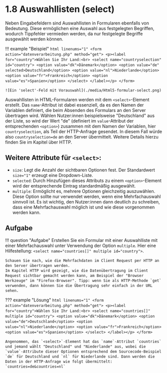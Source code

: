 # 1.8 Auswahllisten (select)

Neben Eingabefeldern sind Auswahllisten in Formularen ebenfalls von Bedeutung. Diese ermöglichen eine Auswahl aus festgelegten Begriffen, wodurch Tippfehler vermieden werden, da nur festgelegte Begriffe ausgewählt werden können. 

!!! example "Beispiel"
    ```html linenums="1"
    <form action="datenverarbeitung.php" method="get">
      <p><label for="country">Wählen Sie Ihr Land:<br>
        <select name="countryselection" id="country">
          <option value="dk">Dänemark</option>
          <option value="de" selected>Deutschland</option>
          <option value="nl">Niederlande</option>
          <option value="fr">Frankreich</option>
          <option value="es">Spanien</option>
        </select>
      </label></p>
    </form>
    ```

    ![Ein 'select'-Feld mit Vorauswahl](./media/Html5-formular-select.png)

Auswahllisten in HTML-Formularen werden mit dem `<select>`-Element erstellt. Das `name`-Attribut ist dabei essenziell, da es den Namen der Variablen definiert, die beim Absenden des Formulars an den Server übertragen wird. Wählen Nutzer:innen beispielsweise "Deutschland" aus der Liste, so wird der Wert "de" (definiert im `value`-Attribut der entsprechenden `<option>`) zusammen mit dem Namen der Variablen, hier `countryselection`, als Teil der HTTP-Anfrage gesendet. In diesem Fall würde also `countryselection=de` an den Server übermittelt. Weitere Details hierzu finden Sie im Kapitel über HTTP.

## Weitere Attribute für `<select>`:

- `size`: Legt die Anzahl der sichtbaren Optionen fest. Der Standardwert `size="1"` erzeugt eine Dropdown-Liste.
- `selected`: Durch Hinzufügen dieses Attributs zu einem `<option>`-Element wird der entsprechende Eintrag standardmäßig ausgewählt.
- `multiple`: Ermöglicht es, mehrere Optionen gleichzeitig auszuwählen. Diese Option sollte nur verwendet werden, wenn eine Mehrfachauswahl sinnvoll ist. Es ist wichtig, den Nutzer:innen dann deutlich zu schreiben, dass eine Mehrfachauswahl möglich ist und wie diese vorgenommen werden kann.


## Aufgabe

!!! question "Aufgabe"
    Erstellen Sie ein Formular mit einer Auswahlliste mit einer Mehrfachauswahl unter Verwendung der Option `multiple`. Hier eine Hilfestellung: `<select name="countries[]" multiple id="country">`.

    Schauen Sie nach, wie die Mehrfachdaten im Client Request per HTTP an den Server übertragen werden.
    Im Kapitel HTTP wird gezeigt, wie die Datenübertragung im Client Request sichtbar gemacht werden kann, am Beispiel der "Browser Werkzeuge" im "Firefox-Browser". Tipp: wenn Sie als HTTP-Methode `get` verwenden, dann können Sie die Übertragung sehr einfach in der URL sehen.

??? example "Lösung"
    ```html linenums="1"
    <form action="datenverarbeitung.php" method="get">
      <p><label for="country">Wählen Sie Ihr Land:<br>
        <select name="countries[]" multiple id="country">
          <option value="dk">Dänemark</option>
          <option value="de">Deutschland</option>
          <option value="nl">Niederlande</option>
          <option value="fr">Frankreich</option>
          <option value="es">Spanien</option>
        </select>
      </label></p>
    </form>
    ```

    Angenommen, das `<select>`-Element hat das `name`-Attribut `countries` und jemand wählt "Deutschland" und "Niederlande" aus, wobei die `value`-Attribute dieser Optionen entsprechend dem Sourcecode-Beispiel `de` für Deutschland und `nl` für Niederlande sind. Dann werden die Daten in der HTTP-Anfrage wie folgt übermittelt: `countries=de&countries=nl`
